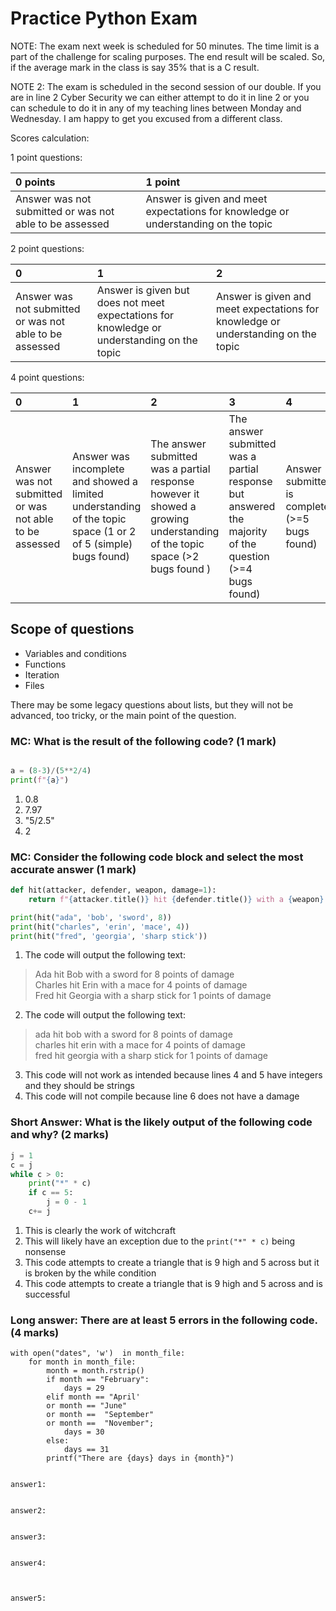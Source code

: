 <style>
  table {width: 100%;}
</style>

# Practice Python Exam

NOTE: The exam next week is scheduled for 50 minutes. The time limit is a part of the challenge for scaling purposes. The end result will be scaled. So, if the average mark in the class is say 35% that is a C result.

NOTE 2: The exam is scheduled in the second session of our double. If you are in line 2 Cyber Security we can either attempt to do it in line 2 or you can schedule to do it in any of my teaching lines between Monday and Wednesday. I am happy to get you excused from a different class. 

Scores calculation: 

1 point questions: 

0 points | 1 point
:-- | :--
Answer was not submitted or was not able to be assessed | Answer is given and meet expectations for knowledge or understanding on the topic

2 point questions: 

0 | 1 | 2
:--|:--|:--
Answer was not submitted or was not able to be assessed |  Answer is given but does not meet expectations for knowledge or understanding on the topic | Answer is given and meet expectations for knowledge or understanding on the topic

4 point questions: 

0 | 1 | 2 | 3 | 4
:--|:--|:--|:--|:--
Answer was not submitted or was not able to be assessed | Answer was incomplete and showed a limited understanding of the topic space (1 or 2 of 5 (simple) bugs found) | The answer submitted was a partial response however it showed a growing understanding of the topic space (>2 bugs found ) | The answer submitted was a partial response but answered the majority of the question (>=4 bugs found) | Answer submitted is complete (>=5 bugs found)

## Scope of questions

* Variables and conditions
* Functions
* Iteration
* Files

There may be some legacy questions about lists, but they will not be advanced, too tricky, or the main point of the question.

### MC: What is the result of the following code? (1 mark)

```python

a = (8-3)/(5**2/4)
print(f"{a}")

```

1. 0.8
2. 7.97
3. "5/2.5"
4. 2

### MC: Consider the following code block and select the most accurate answer (1 mark)

```python
def hit(attacker, defender, weapon, damage=1):
    return f"{attacker.title()} hit {defender.title()} with a {weapon} for {damage} points of damage"

print(hit("ada", 'bob', 'sword', 8))
print(hit("charles", 'erin', 'mace', 4))
print(hit("fred", 'georgia', 'sharp stick'))
```

1. The code will output the following text:  
> Ada hit Bob with a sword for 8 points of damage  
> Charles hit Erin with a mace for 4 points of damage  
> Fred hit Georgia with a sharp stick for 1 points of damage  
2. The code will output the following text:  
> ada hit bob with a sword for 8 points of damage  
> charles hit erin with a mace for 4 points of damage  
> fred hit georgia with a sharp stick for 1 points of damage  
3. This code will not work as intended because lines 4 and 5 have integers and they should be strings
4. This code will not compile because line 6 does not have a damage

### Short Answer: What is the likely output of the following code and why? (2 marks)

```python
j = 1
c = j
while c > 0:
    print("*" * c)
    if c == 5: 
        j = 0 - 1
    c+= j
```

1. This is clearly the work of witchcraft
2. This will likely have an exception due to the `print("*" * c)` being nonsense
3. This code attempts to create a triangle that is 9 high and 5 across but it is broken by the while condition
4. This code attempts to create a triangle that is 9 high and 5 across and is successful

### Long answer: There are at least 5 errors in the following code. (4 marks)

```text
with open("dates", 'w')  in month_file:
    for month in month_file:
        month = month.rstrip()
        if month == "February":
            days = 29
        elif month == "April'
        or month == "June" 
        or month ==  "September"  
        or month ==  "November";
            days = 30
        else:
            days == 31
        printf("There are {days} days in {month}")
```

```text

answer1: 


answer2: 


answer3:


answer4:



answer5:



```
